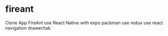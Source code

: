 # fireant
Clone App FireAnt
use React Native with expo packman
use redux
use react navigation drawer/tab
